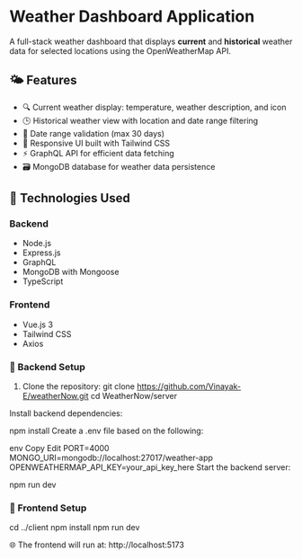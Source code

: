 # Weather Dashboard Application

A full-stack weather dashboard that displays **current** and **historical** weather data for selected locations using the OpenWeatherMap API.

## 🌤️ Features

- 🔍 Current weather display: temperature, weather description, and icon
- 🕒 Historical weather view with location and date range filtering
- 📅 Date range validation (max 30 days)
- 📱 Responsive UI built with Tailwind CSS
- ⚡ GraphQL API for efficient data fetching
- 🗃️ MongoDB database for weather data persistence

## 🧰 Technologies Used

### Backend
- Node.js
- Express.js
- GraphQL
- MongoDB with Mongoose
- TypeScript

### Frontend
- Vue.js 3
- Tailwind CSS
- Axios

### 🔧 Backend Setup

1. Clone the repository: git clone https://github.com/Vinayak-E/weatherNow.git
cd WeatherNow/server

Install backend dependencies:

npm install
Create a .env file based on the following:

env
Copy
Edit
PORT=4000
MONGO_URI=mongodb://localhost:27017/weather-app
OPENWEATHERMAP_API_KEY=your_api_key_here
Start the backend server:

npm run dev


### 🎨 Frontend Setup

cd ../client
npm install
npm run dev

🌐 The frontend will run at:
http://localhost:5173 
